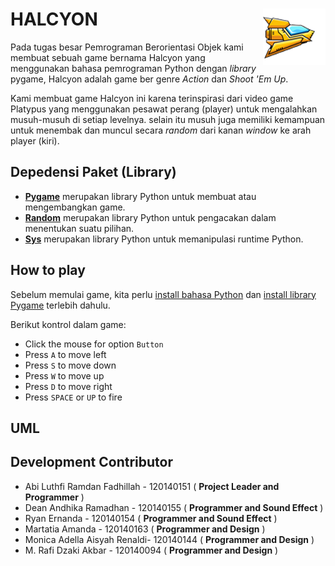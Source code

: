 # HALCYON <img src="assets/player.png" align="right" />
Pada tugas besar Pemrograman Berorientasi Objek kami membuat sebuah game bernama Halcyon yang menggunakan bahasa pemrograman Python dengan _library_ pygame, Halcyon adalah game ber genre _Action_ dan _Shoot 'Em Up_.

Kami membuat game Halcyon ini karena terinspirasi dari video game Platypus yang menggunakan pesawat perang (player) untuk mengalahkan musuh-musuh di setiap levelnya. selain itu musuh juga memiliki kemampuan untuk menembak dan muncul secara _random_ dari kanan _window_ ke arah player (kiri). 

## Depedensi Paket (Library)
- **[Pygame](https://www.pygame.org)** merupakan library Python untuk membuat atau mengembangkan game.
- **[Random](https://docs.python.org/3/library/random.html)** merupakan library Python untuk pengacakan dalam menentukan suatu pilihan.
- **[Sys](https://docs.python.org/3/library/sys.html)** merupakan library Python untuk memanipulasi runtime Python.

## How to play
Sebelum memulai game, kita perlu [install bahasa Python](https://dqlab.id/cara-download-dan-install-python-pada-berbagai-sistem-operasi) dan [install library Pygame](https://www.nesabamedia.com/cara-instal-pygame-di-windows/) terlebih dahulu.

Berikut kontrol dalam game:
- Click the mouse for option `Button`
- Press `A` to move left
- Press `S` to move down
- Press `W` to move up
- Press `D` to move right
- Press `SPACE` or `UP` to fire

## UML

## Development Contributor
- Abi Luthfi Ramdan Fadhillah - 120140151 ( **Project Leader and Programmer** )
- Dean Andhika Ramadhan       - 120140155 ( **Programmer and Sound Effect** )
- Ryan Ernanda                - 120140154 ( **Programmer and Sound Effect** )
- Martatia Amanda             - 120140163 ( **Programmer and Design** )
- Monica Adella Aisyah Renaldi- 120140144 ( **Programmer and Design** )
- M. Rafi Dzaki Akbar         - 120140094 ( **Programmer and Design** )
